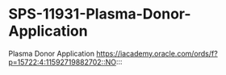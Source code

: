 # SPS-11931-Plasma-Donor-Application
Plasma Donor Application
https://iacademy.oracle.com/ords/f?p=15722:4:11592719882702::NO:::
